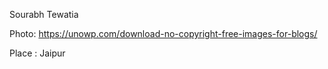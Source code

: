 Sourabh Tewatia

Photo:  https://unowp.com/download-no-copyright-free-images-for-blogs/

Place : Jaipur
